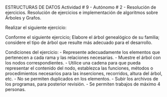 ESTRUCTURAS DE DATOS 
Actividad # 9 - Autónomo # 2 - Resolución de ejercicios.
Resolución de ejercicios e implementación de algoritmos sobre Árboles y Grafos.

Realizar el siguiente ejercicio:

Conforme el siguiente ejercicio; Elabore el árbol genealógico de su familia; considere el tipo de árbol que resulte más adecuado para el desarrollo.

Condiciones del ejercicio:
          - Represente adecuadamente los elementos que pertenecen a cada rama y las relaciones necesarias.
          - Muestre el árbol con los nodos correspondientes.
          - Utilice una cadena para que pueda representar el contenido del nodo, establezca las funciones, métodos o procedimientos necesarios para las inserciones, recorridos, altura del             árbol, etc.
          - No se permiten duplicados en los elementos.
          - Subir los archivos de los programas, para posterior revisión.
          - Se permiten trabajos de máximo 4 personas.
